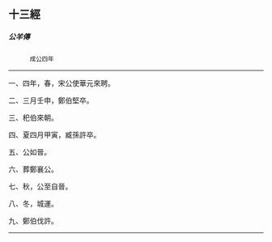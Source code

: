

## 十三經

##### 公羊傳
　　　`成公四年`

* * *

一、四年，春，宋公使華元來聘。

二、三月壬申，鄭伯堅卒。

三、𣏌伯來朝。

四、夏四月甲寅，臧孫許卒。

五、公如晉。

六、葬鄭襄公。

七、秋，公至自晉。

八、冬，城運。

九、鄭伯伐許。

* * *

